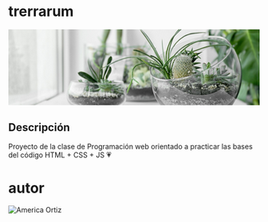 # trerrarum

![Terrarium Image](./images/terrarium_banner.jpg)

## Descripción
Proyecto de la clase de Programación web orientado 
a practicar las bases del código HTML + CSS + JS 💗

# autor
<img 
src="https://avatars.githubusercontent.com/u/180496294?v=4"
alt="America Ortiz"
width="200"/>

